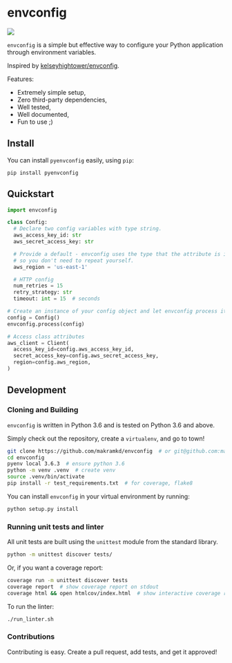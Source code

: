 # envconfig

![](https://github.com/makramkd/envconfig/workflows/envconfig%20Python%20package/badge.svg)

`envconfig` is a simple but effective way to configure your Python application through environment variables.

Inspired by [kelseyhightower/envconfig](https://github.com/kelseyhightower/envconfig).

Features:
* Extremely simple setup,
* Zero third-party dependencies,
* Well tested,
* Well documented,
* Fun to use ;)

## Install

You can install `pyenvconfig` easily, using `pip`:

```
pip install pyenvconfig
```

## Quickstart

```python
import envconfig

class Config:
  # Declare two config variables with type string.
  aws_access_key_id: str
  aws_secret_access_key: str

  # Provide a default - envconfig uses the type that the attribute is initialized with
  # so you don't need to repeat yourself.
  aws_region = 'us-east-1'

  # HTTP config
  num_retries = 15
  retry_strategy: str
  timeout: int = 15  # seconds

# Create an instance of your config object and let envconfig process it!
config = Config()
envconfig.process(config)

# Access class attributes
aws_client = Client(
  access_key_id=config.aws_access_key_id,
  secret_access_key=config.aws_secret_access_key,
  region=config.aws_region,
)
```

## Development

### Cloning and Building

`envconfig` is written in Python 3.6 and is tested on Python 3.6 and above.

Simply check out the repository, create a `virtualenv`, and go to town!

```bash
git clone https://github.com/makramkd/envconfig  # or git@github.com:makramkd/envconfig.git if you prefer
cd envconfig
pyenv local 3.6.3  # ensure python 3.6
python -m venv .venv  # create venv
source .venv/bin/activate
pip install -r test_requirements.txt  # for coverage, flake8
```

You can install `envconfig` in your virtual environment by running:

```bash
python setup.py install
```

### Running unit tests and linter

All unit tests are built using the `unittest` module from the standard library.

```bash
python -m unittest discover tests/
```

Or, if you want a coverage report:

```bash
coverage run -m unittest discover tests
coverage report  # show coverage report on stdout
coverage html && open htmlcov/index.html  # show interactive coverage report in the browser
```

To run the linter:

```bash
./run_linter.sh
```

### Contributions

Contributing is easy. Create a pull request, add tests, and get it approved!
